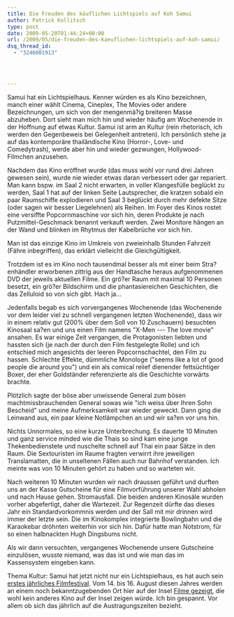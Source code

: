 ```yaml
---
title: Die Freuden des käuflichen Lichtspiels auf Koh Samui
author: Patrick Kollitsch
type: post
date: 2009-05-20T01:44:24+00:00
url: /2009/05/die-freuden-des-kaeuflichen-lichtspiels-auf-koh-samui/
dsq_thread_id:
  - "3246001913"




---
```

Samui hat ein Lichtspielhaus. Kenner würden es als Kino bezeichnen, manch einer wählt Cinema, Cineplex, The Movies oder andere Bezeichnungen, um sich von der mengenmä?ig breiteren Masse abzuheben. Dort sieht man mich hin und wieder häufig am Wochenende in der Hoffnung auf etwas Kultur. Samui ist arm an Kultur (rein rhetorisch, ich werden den Gegenbeweis bei Gelegenheit antreten). Ich persönlich stehe ja auf das kontemporäre thailändische Kino (Horror-, Love- und Comedytrash), werde aber hin und wieder gezwungen, Hollywood-Filmchen anzusehen.

Nachdem das Kino eröffnet wurde (das muss wohl vor rund drei Jahren gewesen sein), wurde nie wieder etwas daran verbessert oder gar repariert. Man kann bspw. im Saal 2 nicht erwarten, in voller Klangesfülle beglückt zu werden, Saal 1 hat auf der linken Seite Lautsprecher, die kratzen sobald ein paar Raumschiffe explodieren und Saal 3 beglückt durch mehr defekte Sitze (oder sagen wir besser Liegelehnen) als Reihen. Im Foyer des Kinos rostet eine versiffte Popcornmaschine vor sich hin, deren Produkte je nach Putzmittel-Geschmack benannt verkauft werden. Zwei Monitore hängen an der Wand und blinken im Rhytmus der Kabelbrüche vor sich hin.

Man ist das einzige Kino im Umkreis von zweieinhalb Stunden Fahrzeit (Fähre inbegriffen), das erklärt vielleicht die Gleichgültigkeit. 

Trotzdem ist es im Kino noch tausendmal besser als mit einer beim Stra?enhändler erworbenen zittrig aus der Handtasche heraus aufgenommenen <span class="caps">DVD</span> der jeweils aktuellen Filme. Ein grö?er Raum mit maximal 10 Personen besetzt, ein grö?er Bildschirm und die phantasiereichen Geschichten, die das Zelluloid so von sich gibt. Hach ja...

Jedenfalls begab es sich vorvergangenes Wochenende (das Wochenende vor dem leider viel zu schnell vergangenen letzten Wochenende), dass wir in einem relativ gut (200% über dem Soll von 10 Zuschauern) besuchten Kinosaal sa?en und uns einen Film namens "X-Men --- The love movie" ansahen. Es war einige Zeit vergangen, die Protagonisten liebten und hassten sich (je nach der durch den Film festgelegte Rolle) und ich entschied mich angesichts der leeren Popcornschachtel, den Film zu hassen. Schlechte Effekte, dümmliche Monologe ("seems like a lot of good people die around you") und ein als comical relief dienender fettsüchtiger Boxer, der eher Goldständer referenzierte als die Geschichte vorwärts brachte. 

Plötzlich sagte der böse aber unwissende General zum bösen machtmissbrauchenden General sowas wie "ich weiss über Ihren Sohn Bescheid" und meine Aufmerksamkeit war wieder geweckt. Dann ging die Leinwand aus, ein paar kleine Notlämpchen an und wir sa?en vor uns hin.

Nichts Unnormales, so eine kurze Unterbrechung. Es dauerte 10 Minuten und ganz service minded wie die Thais so sind kam eine junge Thekenbedienstete und nuschelte schnell auf Thai ein paar Sätze in den Raum. Die Sextouristen im Raume fragten verwirrt ihre jeweiligen Translamatten, die in unseltenen Fällen auch nur Bahnhof verstanden. Ich meinte was von 10 Minuten gehört zu haben und so warteten wir. 

Nach weiteren 10 Minuten wurden wir nach draussen geführt und durften uns an der Kasse Gutscheine für eine Filmvorführung unserer Wahl abholen und nach Hause gehen. Stromausfall. Die beiden anderen Kinosäle wurden vorher abgefertigt, daher die Wartezeit. Zur Regenzeit dürfte das dieses Jahr ein Standardvorkommnis werden und der Sall mit mir drinnen wird immer der letzte sein. Die im Kinokomplex integrierte Bowlingbahn und die Karaokebar dröhnten weiterhin vor sich hin. Dafür hatte man Notstrom, für so einen halbnackten Hugh Dingsbums nicht.

Als wir dann versuchten, vergangenes Wochenende unsere Gutscheine einzulösen, wusste niemand, was das ist und wie man das im Kassensystem eingeben kann. 

Thema Kultur: Samui hat jetzt nicht nur ein Lichtspielhaus, es hat auch sein [erstes jährliches Filmfestival][1]. Vom 14. bis 16. August diesen Jahres werden an einem noch bekanntzugebenden Ort hier auf der Insel [Filme gezeigt][2], die wohl kein anderes Kino auf der Insel zeigen würde. Ich bin gespannt. Vor allem ob sich das j&auml;hrlich auf die Austragungszeiten bezieht.

 [1]: http://www.samuifilmfestival.com/
 [2]: http://www.samuifilmfestival.com/films.html